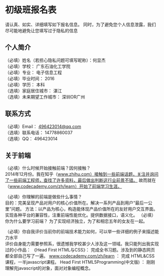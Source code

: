 # 初级班报名表

请认真、如实、详细填写如下报名信息。
同时，为了避免您个人信息泄露，我们尽可能地避免让您填写过于隐私的信息

## 个人简介

（必填）姓名（若担心隐私问题可填写昵称）：何显杰	
（必填）学校：							  广东石油化工学院		
（必填）专业：							  电子信息工程	
（必填）毕业时间：						  2016   
（必填）学历：							  本科   
（选填）家庭居住城市：					  湛江  
（选填）未来期望工作城市：				  深圳OR广州  

## 联系方式								  	

（必填）Email：							  496423014@qq.com	
（选填）联系电话：						  14778860037  
（选填）QQ：							  496423014

## 关于前端

（必填）什么时候开始接触前端？因何接触？  
		2014年12月份。我在知乎（www.zhihu.com）接触到一些前端话题，关注并询问了一些前端工程师，查找了许多资料，最后做出判断这行业前景不错。
		故而就在（www.codecademy.com/zh/learn）开始了前端学习生涯。
		
（必填）你理解的前端是做些什么事情？  
		目的：完美呈现产品对用户的核心价值所在。解决一系列产品到用户“最后一公里”问题。
		方法：以产品为核心，构造能体现产品价值所在的友好用户交互界面。实现各种平台的兼容性，注重前端性能优化。提供数据接口，语义化。
（必填）你为什么要学习前端？
		为了实现经济独立，为了和相恋五年的女友在一起。

（必填）你自我评价当前你的前端技术能力如何，可以举一些详细的例子来描述能力水平  
		评价自身能力需要参照系，很遗憾我学校甚少人涉及这一领域。我只能列出我实现过的小作品：
		《Head First HTML与CSS》： 完成全书习题。涉及到的静态网页都全部自己写了一遍。
		www.codecademy.com/zh/learn ： 完成 HTML&CSS 课程，一半javascript课程。
		Head First HTML5Programming(中文版) ： 刚刚理解完javascript的对象，面对对象编程概念。


